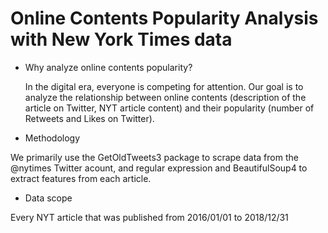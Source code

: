 # Online Contents Popularity Analysis with New York Times data

* Why analyze online contents popularity?

  In the digital era, everyone is competing for attention. Our goal is to analyze the relationship between online contents (description of the article on Twitter, NYT article content) and their popularity (number of Retweets and Likes on Twitter).

* Methodology

We primarily use the GetOldTweets3 package to scrape data from the @nytimes Twitter acount, and regular expression and BeautifulSoup4 to extract features from each article.

* Data scope

Every NYT article that was published from 2016/01/01 to 2018/12/31
